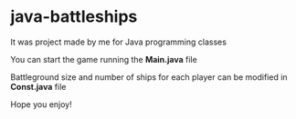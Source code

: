 # java-battleships
It was project made by me for Java programming classes

You can start the game running the **Main.java** file

Battleground size and number of ships for each player can be modified in **Const.java** file 

Hope you enjoy!